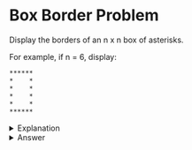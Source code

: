 # Box Border Problem
Display the borders of an n x n box of asterisks.

For example, if n = 6, display:
```
******
*    *
*    *
*    *
*    *
******
```
<details>
<summary>Explanation</summary>
<br>
</details>


<details>
<summary>Answer</summary>
<br>

``` c
int main(){
	int i, j,n;
	scanf("%d", &n);
	for(i=0;i<n; i++){
		for(j=0; j<n;j++)
			if(i==0||j==0||i==n-1||j==n-1)
				printf("*");
			else
				printf(" ");
		printf("\n");		
	}
	return 0;
}
```
</details>
